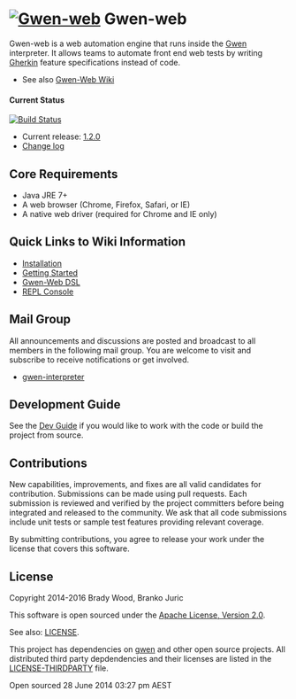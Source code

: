 [![Gwen-web](https://github.com/gwen-interpreter/gwen/wiki/img/gwen-attractor.png)](https://github.com/gwen-interpreter/gwen/wiki/The-Gwen-Logo)
Gwen-web
========

Gwen-web is a web automation engine that runs inside the 
[Gwen](https://github.com/gwen-interpreter/gwen) interpreter. 
It allows teams to automate front end web tests by writing 
[Gherkin](https://github.com/cucumber/cucumber/wiki/Gherkin) feature 
specifications instead of code. 

- See also [Gwen-Web Wiki](https://github.com/gwen-interpreter/gwen-web/wiki)


#### Current Status

[![Build Status](https://travis-ci.org/gwen-interpreter/gwen-web.svg?branch=master)](https://travis-ci.org/gwen-interpreter/gwen-web)

- Current release: [1.2.0](https://github.com/gwen-interpreter/gwen-web/releases/latest)
- [Change log](CHANGELOG)

Core Requirements
-----------------

- Java JRE 7+
- A web browser (Chrome, Firefox, Safari, or IE)
- A native web driver (required for Chrome and IE only)

Quick Links to Wiki Information
-----------
- [Installation](https://github.com/gwen-interpreter/gwen-web/wiki/Installation) 
- [Getting Started](https://github.com/gwen-interpreter/gwen-web/wiki/Getting-Started)
- [Gwen-Web DSL](http://htmlpreview.github.io/?https://github.com/gwen-interpreter/gwen-web/blob/master/docs/dsl/gwen-web-dsl.html)
- [REPL Console](https://github.com/gwen-interpreter/gwen-web/wiki/REPL-Console)

Mail Group
----------

All announcements and discussions are posted and broadcast to all members in 
the following mail group. You are welcome to visit and subscribe to receive 
notifications or get involved.

- [gwen-interpreter](https://groups.google.com/d/forum/gwen-interpreter) 

Development Guide
-----------------

See the [Dev Guide](https://github.com/gwen-interpreter/gwen-web/wiki/Development-Guide) if you would like to work with the code 
or build the project from source.

Contributions
-------------

New capabilities, improvements, and fixes are all valid candidates for 
contribution. Submissions can be made using pull requests. Each submission 
is reviewed and verified by the project committers before being integrated 
and released to the community. We ask that all code submissions include unit 
tests or sample test features providing relevant coverage.

By submitting contributions, you agree to release your work under the 
license that covers this software.

License
-------

Copyright 2014-2016 Brady Wood, Branko Juric

This software is open sourced under the 
[Apache License, Version 2.0](http://www.apache.org/licenses/LICENSE-2.0.txt).

See also: [LICENSE](LICENSE).

This project has dependencies on [gwen](https://github.com/gwen-interpreter/gwen) 
and other open source projects. All distributed third party depdendencies and 
their licenses are listed in the [LICENSE-THIRDPARTY](LICENSE-THIRDPARTY) 
file.

Open sourced 28 June 2014 03:27 pm AEST
